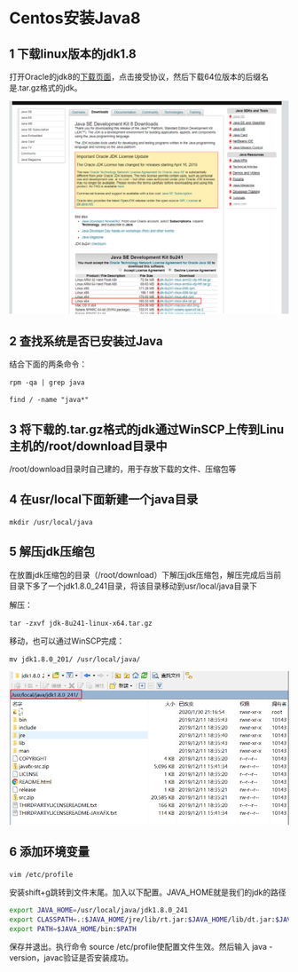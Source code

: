 # Centos安装Java8

## 1 下载linux版本的jdk1.8

打开Oracle的jdk8的[下载页面](https://www.oracle.com/technetwork/java/javase/downloads/jdk8-downloads-2133151.html)，点击接受协议，然后下载64位版本的后缀名是.tar.gz格式的jdk。

![31](./images/31.png)

## 2 查找系统是否已安装过Java

结合下面的两条命令：

`rpm -qa | grep java`

`find / -name "java*"`

## 3 将下载的.tar.gz格式的jdk通过WinSCP上传到Linu主机的/root/download目录中

/root/download目录时自己建的，用于存放下载的文件、压缩包等

## 4 在usr/local下面新建一个java目录

`mkdir /usr/local/java`

## 5 解压jdk压缩包

在放置jdk压缩包的目录（/root/download）下解压jdk压缩包，解压完成后当前目录下多了一个jdk1.8.0_241目录，将该目录移动到usr/local/java目录下

解压：

`tar -zxvf jdk-8u241-linux-x64.tar.gz`

移动，也可以通过WinSCP完成：

`mv jdk1.8.0_201/ /usr/local/java/`

![32](./images/32.png)

## 6 添加环境变量

`vim /etc/profile`

安装shift+g跳转到文件末尾。加入以下配置。JAVA_HOME就是我们的jdk的路径

```sh
export JAVA_HOME=/usr/local/java/jdk1.8.0_241
export CLASSPATH=.:$JAVA_HOME/jre/lib/rt.jar:$JAVA_HOME/lib/dt.jar:$JAVA_HOME/lib/tools.jar
export PATH=$JAVA_HOME/bin:$PATH
```

保存并退出。执行命令 source /etc/profile使配置文件生效。然后输入 java -version，javac验证是否安装成功。
